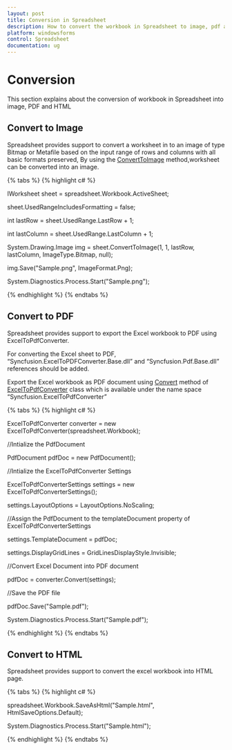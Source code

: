 ```yaml
---
layout: post
title: Conversion in Spreadsheet
description: How to convert the workbook in Spreadsheet to image, pdf and html
platform: windowsforms
control: Spreadsheet
documentation: ug
---
```


# Conversion
This section explains about the conversion of workbook in Spreadsheet into image, PDF and HTML

## Convert to Image

Spreadsheet provides support to convert a worksheet in to an image of type Bitmap or Metafile based on the input range of rows and columns with all basic formats preserved, By using the [ConvertToImage](http://help.syncfusion.com/file-formats/xlsio/conversions#convert-worksheet-to-image) method,worksheet can be converted into an image.

{% tabs %}
{% highlight c# %}

IWorksheet sheet = spreadsheet.Workbook.ActiveSheet;

sheet.UsedRangeIncludesFormatting = false;

int lastRow = sheet.UsedRange.LastRow + 1;

int lastColumn = sheet.UsedRange.LastColumn + 1;

System.Drawing.Image img = sheet.ConvertToImage(1, 1, lastRow, lastColumn, ImageType.Bitmap, null);

img.Save("Sample.png", ImageFormat.Png);

System.Diagnostics.Process.Start("Sample.png");

{% endhighlight %}
{% endtabs %}

## Convert to PDF

Spreadsheet provides support to export the Excel workbook to PDF using ExcelToPdfConverter. 

For converting the Excel sheet to PDF, “Syncfusion.ExcelToPDFConverter.Base.dll” and “Syncfusion.Pdf.Base.dll” references should be added.

Export the Excel workbook as PDF document using [Convert](http://help.syncfusion.com/cr/cref_files/windowsforms/xlsio/Syncfusion.ExcelToPDFConverter.Base~Syncfusion.ExcelToPdfConverter.ExcelToPdfConverter~Convert.html) method of [ExcelToPdfConverter](http://help.syncfusion.com/cr/cref_files/windowsforms/xlsio/Syncfusion.ExcelToPDFConverter.Base~Syncfusion.ExcelToPdfConverter.ExcelToPdfConverter.html) class which is available under the name space “Syncfusion.ExcelToPdfConverter”

{% tabs %}
{% highlight c# %}

ExcelToPdfConverter converter = new ExcelToPdfConverter(spreadsheet.Workbook);

//Intialize the PdfDocument

PdfDocument pdfDoc = new PdfDocument();

//Intialize the ExcelToPdfConverter Settings

ExcelToPdfConverterSettings settings = new ExcelToPdfConverterSettings();

settings.LayoutOptions = LayoutOptions.NoScaling;

//Assign the PdfDocument to the templateDocument property of ExcelToPdfConverterSettings

settings.TemplateDocument = pdfDoc;

settings.DisplayGridLines = GridLinesDisplayStyle.Invisible;

//Convert Excel Document into PDF document

pdfDoc = converter.Convert(settings);

//Save the PDF file

pdfDoc.Save("Sample.pdf");

System.Diagnostics.Process.Start("Sample.pdf");

{% endhighlight %}
{% endtabs %}

## Convert to HTML

Spreadsheet provides support to convert the excel workbook into HTML page.

{% tabs %}
{% highlight c# %}

spreadsheet.Workbook.SaveAsHtml("Sample.html", HtmlSaveOptions.Default);

System.Diagnostics.Process.Start("Sample.html");

{% endhighlight %}
{% endtabs %}

